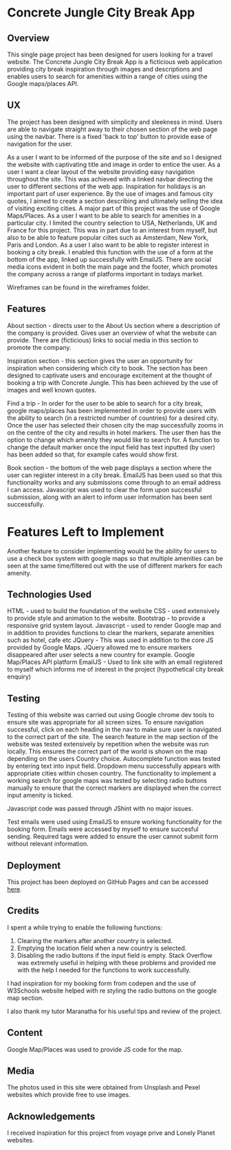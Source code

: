 # Concrete Jungle City Break App

## Overview

This single page project has been designed for users looking for a travel website.
The Concrete Jungle City Break App is a ficticious web application providing city break inspiration through images and descriptions
and enables users to search for amenities within a range of cities using the Google maps/places API.


## UX

The project has been designed with simplicity and sleekness in mind. Users are able to navigate straight away
to their chosen section of the web page using the navbar. There is a fixed 'back to top' button to provide ease of navigation for the user.

As a user I want to be informed of the purpose of the site and so I designed the website with captivating title and image in order to entice the user. 
As a user I want a clear layout of the website providing easy navigation throughout the site. This was achieved with a linked navbar directing the user to different sections of the web app.
Inspiration for holidays is an important part of user experience. By the use of images and famous city quotes, I aimed to create a section describing and ultimately selling the idea of visiting exciting cities.
A major part of this project was the use of Google Maps/Places. As a user I want to be able to search for amenities in a particular city. I limited the country selection to USA, Netherlands, UK and France for this project.
This was in part due to an interest from myself, but also to be able to feature popular ciites such as Amsterdam, New York, Paris and London.
As a user I also want to be able to register interest in booking a city break. I enabled this function with the use of a form at the bottom of the app, linked up successfully with EmailJS.
There are social media icons evident in both the main page and the footer, which promotes the company across a range of platforms important in todays market.

Wireframes can be found in the wireframes folder.

## Features

About section - directs user to the About Us section where a description of the company is provided. Gives user an overview of what the website can provide.
There are (ficticious) links to social media in this section to promote the company.

Inspiration section - this section gives the user an opportunity for inspiration when considering which city to book. 
The section has been designed to captivate users and encourage excitement at the thought of booking a trip with Concrete Jungle. 
This has been achieved by the use of images and well known quotes.

Find a trip - In order for the user to be able to search for a city break, google maps/places has been implemented in order to 
provide users with the ability to search (in a restricted number of countries) for a desired city. Once the user has selected their chosen city 
the map successfully zooms in on the centre of the city and results in hotel markers. The user then has the option to change which amenity they would
like to search for. A function to change the default marker once the input field has text inputted (by user) has been added so that, for example 
cafes would show first.

Book section - the bottom of the web page displays a section where the user can register interest in a city break. EmailJS has been used so that
this functionality works and any submissions come through to an email address I can access. Javascript was used to clear the form upon successful 
submission, along with an alert to inform user information has been sent successfully. 


# Features Left to Implement

Another feature to consider implementing would be the ability for users to use a check box system with google maps so that multiple amenities can be seen
at the same time/filtered out with the use of different markers for each amenity.  


## Technologies Used

HTML - used to build the foundation of the website
CSS - used extensively to provide style and animation to the website. 
Bootstrap - to provide a responsive grid system layout.
Javascript - used to render Google map and in addition to provides functions to clear the markers, separate amenities such as hotel, cafe etc
JQuery - This was used in addition to the core JS provided by Google Maps. JQuery allowed me to ensure markers disappeared after user selects a new country for example.
Google Map/Places API platform
EmailJS - Used to link site with an email registered to myself which informs me of interest in the project (hypothetical city break enquiry)


## Testing

Testing of this website was carried out using Google chrome dev tools to ensure site was appropriate for all screen sizes.
To ensure navigation successful, click on each heading in the nav to make sure user is navigated to the correct part of the site.
The search feature in the map section of the website was tested extensively by repetition when the website was run locally. 
This ensures the correct part of the world is shown on the map depending on the users Country choice.
Autocomplete function was tested by entering text into input field. Dropdown menu successfully appears with appropriate cities within chosen country.
The functionality to implement a working search for google maps was tested by selecting radio buttons manually to ensure that the correct markers are displayed when the correct input amenity is ticked.

Javascript code was passed through JShint with no major issues.

Test emails were used using EmailJS to ensure working functionality for the booking form. Emails were accessed by myself to ensure succesful sending.
Required tags were added to ensure the user cannot submit form without relevant information. 



## Deployment

This project has been deployed on GitHub Pages and can be accessed <a href="https://caputocode.github.io/concrete-jungle-api-app/">here</a>.


## Credits

I spent a while trying to enable the following functions:
1. Clearing the markers after another country is selected.
2. Emptying the location field when a new country is selected.
3. Disabling the radio buttons if the input field is empty.
Stack Overflow was extremely useful in helping with these problems and provided me with the help I needed for the functions to work successfully.

I had inspiration for my booking form from codepen and the use of W3Schools website helped with re styling the radio buttons
on the google map section. 

I also thank my tutor Maranatha for his useful tips and review of the project. 


## Content

Google Map/Places was used to provide JS code for the map. 

## Media

The photos used in this site were obtained from Unsplash and Pexel websites which provide free to use images. 

## Acknowledgements

I received inspiration for this project from voyage prive and Lonely Planet websites. 